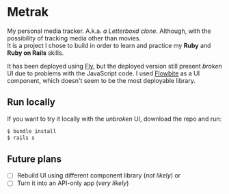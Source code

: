 # Metrak
My personal media tracker. A.k.a. _a Letterboxd clone_. Although, with the possibility of tracking media other than movies.  
It is a project I chose to build in order to learn and practice my **Ruby** and **Ruby on Rails** skills.

It has been deployed using [Fly](https://fly.io), but the deployed version still present _broken_ UI due to problems with the JavaScript code.
I used [Flowbite](https://flowbite.com/) as a UI component, which doesn't seem to be the most deployable library.

## Run locally
If you want to try it locally with the _unbroken_ UI, download the repo and run:
```bash
$ bundle install
$ rails s
```

## Future plans
- &#9744; Rebuild UI using different component library (_not likely_)
or
- &#9744; Turn it into an API-only app (_very likely_)
